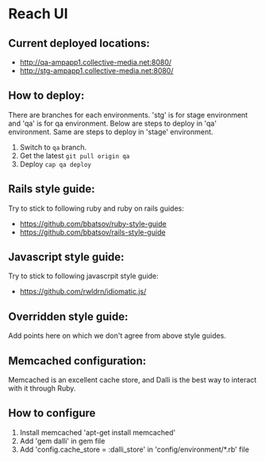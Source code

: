 Reach UI
========

Current deployed locations:
-
* http://qa-ampapp1.collective-media.net:8080/
* http://stg-ampapp1.collective-media.net:8080/

How to deploy:
-

There are branches for each environments. 'stg' is for stage environment and 'qa' is for qa environment. Below are steps to deploy in 'qa' environment. Same are steps to deploy in 'stage' environment.

1. Switch to `qa` branch.
2. Get the latest `git pull origin qa`
3. Deploy `cap qa deploy`

Rails style guide:
-
Try to stick to following ruby and ruby on rails guides:

* https://github.com/bbatsov/ruby-style-guide
* https://github.com/bbatsov/rails-style-guide

Javascript style guide:
-
Try to stick to following javascrpit style guide:

* https://github.com/rwldrn/idiomatic.js/

Overridden style guide:
-
Add points here on which we don't agree from above style guides.

Memcached configuration:
-
Memcached is an excellent cache store, and Dalli is the best way to interact with it through Ruby.

How to configure
-
 
1. Install memcached 'apt-get install memcached'
2. Add 'gem dalli' in gem file
3. Add 'config.cache_store = :dalli_store' in 'config/environment/*.rb' file

